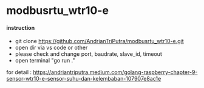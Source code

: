 # modbusrtu_wtr10-e

#### instruction
- git clone https://github.com/AndrianTriPutra/modbusrtu_wtr10-e.git
- open dir via vs code or other
- please check and change port, baudrate, slave_id, timeout
- open terminal "go run ."

for detail : https://andriantriputra.medium.com/golang-raspberry-chapter-9-sensor-wtr10-e-sensor-suhu-dan-kelembaban-107907e8ac1e
